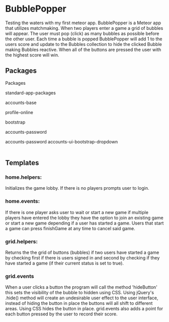 <h1>BubblePopper</h1>
Testing the waters with my first meteor app. BubblePopper is a Meteor app that utilizes matchmaking. When two players enter a game a grid of bubbles will appear. The user must pop (click) as many bubbles as possible before the other user. Each time a bubble is popped BubblePopper will add 1 to the users score and update to the Bubbles collection to hide the clicked Bubble making Bubbles reactive.  When all of the buttons are pressed the user with the highest score will win.





<br>

<h2>Packages</h2>






Packages

standard-app-packages

accounts-base

profile-online

bootstrap

accounts-password

accounts-password accounts-ui-bootstrap-dropdown
<br>
<br>


<h2>Templates</h2>
<h3>home.helpers:</h3>
Initializes the game lobby. If there is no players prompts user to login.
<h3>home.events:</h3>
If there is one player asks user to wait or start a new game if multiple players have entered the lobby they have the option to join an existing game or start a new game depending if a user has started a game. Users that start a game can press finishGame at any time to cancel said game.

<h3>grid.helpers:</h3>
Returns the the grid of buttons (bubbles) if two users have started a game by checking first if there is users signed in and second by checking if they have started a game (if their current status is set to true).

<h3>grid.events</h3>
When a user clicks a button the program will call the method 'hideButton' this sets the visibility of the bubble to hidden using CSS. Using jQuery's .hide() method will create an undesirable user effect to the user interface, instead of hiding the button in place the buttons will all shift to different areas. Using CSS hides the button in place. grid.events also adds a point for each button pressed by the user to record their score.



